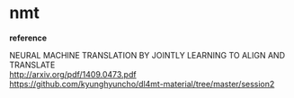 # nmt

<b>reference</b>
<p>
NEURAL MACHINE TRANSLATION BY JOINTLY LEARNING TO ALIGN AND TRANSLATE
<br>
<a href='http://arxiv.org/pdf/1409.0473.pdf'>http://arxiv.org/pdf/1409.0473.pdf</a>
<br>
<a href='https://github.com/kyunghyuncho/dl4mt-material/tree/master/session2'>https://github.com/kyunghyuncho/dl4mt-material/tree/master/session2</a>

